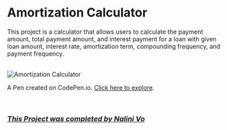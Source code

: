 # Amortization Calculator
This project is a calculator that allows users to calculate the payment amount, total payment amount, and interest payment for a loan with given loan amount, interest rate, amortization term, compounding frequency, and payment frequency.

<br>

<img src="https://assets.codepen.io/10602517/App_Amotization+Calculator_1.png" alt="Amortization Calculator" title="Amortization Calculator">

<br>

A Pen created on CodePen.io. [Click here to explore](https://codepen.io/Nalini1998/live/JjeqKGw/496c488e6e414ee903205158cb0a8334).

<br>
  
### ***[This Project was completed by Nalini Vo](https://github.com/Nalini1998)***
